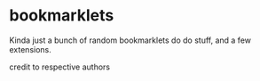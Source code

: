 # bookmarklets

Kinda just a bunch of random bookmarklets do do stuff, and a few extensions.

credit to respective authors